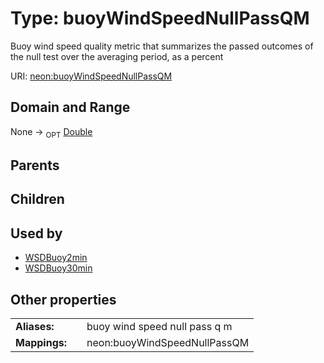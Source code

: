 
# Type: buoyWindSpeedNullPassQM


Buoy wind speed quality metric that summarizes the passed outcomes of the null test over the averaging period, as a percent

URI: [neon:buoyWindSpeedNullPassQM](https://data.neonscience.org/buoyWindSpeedNullPassQM)


## Domain and Range

None ->  <sub>OPT</sub> [Double](types/Double.md)

## Parents


## Children


## Used by

 * [WSDBuoy2min](WSDBuoy2min.md)
 * [WSDBuoy30min](WSDBuoy30min.md)

## Other properties

|  |  |  |
| --- | --- | --- |
| **Aliases:** | | buoy wind speed null pass q m |
| **Mappings:** | | neon:buoyWindSpeedNullPassQM |

